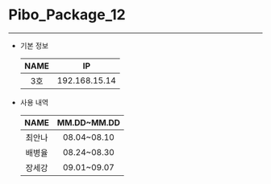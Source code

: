 # Pibo_Package_12
---

* 기본 정보

    |NAME|IP|
    |:---:|:---:|
    |3호|192.168.15.14|


* 사용 내역

    |NAME|MM.DD~MM.DD|
    |:---:|:---:|
    |최안나|08.04~08.10|
    |배병율|08.24~08.30|
    |장세강|09.01~09.07|

